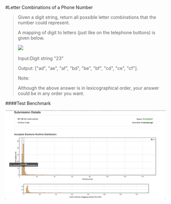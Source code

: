 #Letter Combinations of a Phone Number

>Given a digit string, return all possible letter combinations that the number could represent.
>
>A mapping of digit to letters (just like on the telephone buttons) is given below.
>
>![](https://upload.wikimedia.org/wikipedia/commons/thumb/7/73/Telephone-keypad2.svg/200px-Telephone-keypad2.svg.png)
>
>Input:Digit string "23"
>
>Output: ["ad", "ae", "af", "bd", "be", "bf", "cd", "ce", "cf"].
>
>Note:
>
>Although the above answer is in lexicographical order, your answer could be in any order you want.
>

####Test Benchmark

![](https://github.com/viane/daily-pset/blob/master/Letter%20Combinations%20of%20a%20Phone%20Number/test_reult.png?raw=true)